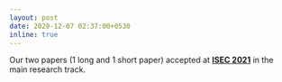 ```yaml
---
layout: post
date: 2020-12-07 02:37:00+0530
inline: true
---
```


Our two papers (1 long and 1 short paper) accepted at **[ISEC 2021](https://isoft.acm.org/isec2021/index.php)** in the main research track.
